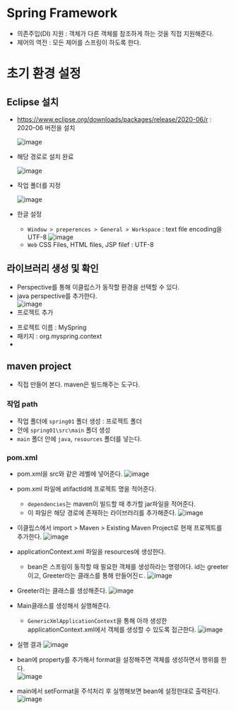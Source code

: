 # Spring Framework
- 의존주입(DI) 지원 : 객체가 다른 객체를 참조하게 하는 것을 직접 지원해준다.
- 제어의 역전 : 모든 제어를 스프링이 하도록 한다.
# 초기 환경 설정
## Eclipse 설치
* https://www.eclipse.org/downloads/packages/release/2020-06/r : 2020-06 버전을 설치  
  
  ![image](https://user-images.githubusercontent.com/79209568/120957988-b1141200-c791-11eb-8da9-449e376d0f30.png)
* 해당 경로로 설치 완료  
  
  ![image](https://user-images.githubusercontent.com/79209568/120958047-d1dc6780-c791-11eb-93fd-f25c280f2b4c.png)
* 작업 폴더를 지정  
  
  ![image](https://user-images.githubusercontent.com/79209568/120958097-ee789f80-c791-11eb-933d-f47b15c96add.png)
* 한글 설정
  * `Window > preperences > General > Workspace` : text file encoding을 UTF-8
    ![image](https://user-images.githubusercontent.com/79209568/120963483-a7dc7280-c79c-11eb-9219-16e100faf31f.png)
  * `Web` CSS Files, HTML files, JSP filef : UTF-8
## 라이브러리 생성 및 확인
* Perspective를 통해 이클립스가 동작할 환경을 선택할 수 있다.
* java perspective를 추가한다.  
  ![image](https://user-images.githubusercontent.com/79209568/120960631-3c43d680-c797-11eb-96d2-4be3833157d1.png)
* 프로젝트 추가
 - 프로젝트 이름 : MySpring
 - 패키지 : org.myspring.context
 - 
  
## maven project
* 직접 만들어 본다. maven은 빌드해주는 도구다.
### 작업 path
* 작업 폴더에 `spring01` 폴더 생성 : 프로젝트 폴더
* 안에 `spring01\src\main` 폴더 생성
* `main` 폴더 안에 `java`, `resources` 폴더를 넣는다.
### pom.xml
* pom.xml을 src와 같은 레벨에 넣어준다.
  ![image](https://user-images.githubusercontent.com/79209568/120962777-567fb380-c79b-11eb-9dc5-20b76759efb6.png)
* pom.xml 파일에 atifactId에 프로젝트 명을 적어준다.
  * `dependencies`는 maven이 빌드할 때 추가할 jar파일을 적어준다.
  * 이 파일은 해당 경로에 존재하는 라이브러리를 추가해준다.
    ![image](https://user-images.githubusercontent.com/79209568/120964650-98f6bf80-c79e-11eb-8929-f0dd42c74964.png)
* 이클립스에서 import > Maven > Existing Maven Project로 현재 프로젝트를 추가한다.
  ![image](https://user-images.githubusercontent.com/79209568/120964764-c7749a80-c79e-11eb-82c7-c3e7ef23b0a5.png)
* applicationContext.xml 파일을 resources에 생성한다.
  * bean은 스프링이 동작할 때 필요한 객체를 생성하라는 명령어다. id는 greeter이고, Greeter라는 클래스를 통해 만들어진ㄷ.
    ![image](https://user-images.githubusercontent.com/79209568/120964916-0e629000-c79f-11eb-820f-cd1f50b268e8.png)
* Greeter라는 클래스를 생성해준다.
  ![image](https://user-images.githubusercontent.com/79209568/120964991-29350480-c79f-11eb-862a-11d06ccaeca5.png)
* Main클래스를 생성해서 실행해준다.
  * `GenericXmlApplicationContext`을 통해 아까 생성한 applicationContext.xml에서 객체를 생성할 수 있도록 접근한다.
    ![image](https://user-images.githubusercontent.com/79209568/120965337-ba0be000-c79f-11eb-9804-05703524c685.png)
* 실행 결과 
  ![image](https://user-images.githubusercontent.com/79209568/120965384-c859fc00-c79f-11eb-8ecd-ca77455b70bf.png)

* bean에 property를 추가해서 format을 설정해주면 객체를 생성하면서 행위를 한다.  
 ![image](https://user-images.githubusercontent.com/79209568/120967438-677ff300-c7a2-11eb-9b16-d9dab7161178.png)
* main에서 setFormat을 주석처리 후 실행해보면 bean에 설정한대로 출력된다.  
  ![image](https://user-images.githubusercontent.com/79209568/120967550-8c746600-c7a2-11eb-86bc-2039d9fae257.png)

